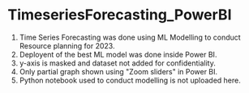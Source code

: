 # TimeseriesForecasting_PowerBI
1) Time Series Forecasting was done using ML Modelling to conduct Resource planning for 2023.
2) Deployent of the best ML model was done inside Power BI.
3) y-axis is masked and dataset not added for confidentiality.
4) Only partial graph shown using "Zoom sliders" in Power BI.
5) Python notebook used to conduct modelling is not uploaded here.
